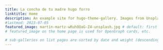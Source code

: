 ```yaml
---
title: La concha de tu madre hugo forro
linktitle: Home
description: An example site for hugo-theme-gallery. Images from Unsplash.
#lastmod: 2023-07-05
featured_image: martin-martz-wRuhOOaG-Z4-unsplash.jpg # default: first image in this directory
# featured_image on the home page is used for OpenGraph cards, etc.

# sub-galleries on list pages are sorted by date and weight (descending)
---
```

